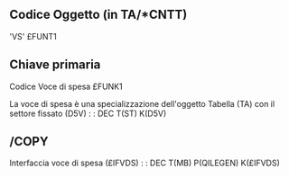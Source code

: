 ## Codice Oggetto (in TA/\*CNTT)
'VS'                                          £FUNT1

## Chiave primaria
Codice Voce di spesa                          £FUNK1

La voce di spesa è una specializzazione dell'oggetto Tabella (TA) con il settore fissato (D5V)
 :  : DEC T(ST) K(D5V)

## /COPY
Interfaccia voce di spesa (£IFVDS)
 :  : DEC T(MB) P(QILEGEN) K(£IFVDS)


